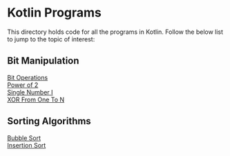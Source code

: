 # Kotlin Programs
This directory holds code for all the programs in Kotlin.
Follow the below list to jump to the topic of interest:

## Bit Manipulation
[Bit Operations](https://github.com/Sidhved/Data-Structures-And-Algorithms/blob/main/Kotlin/Bit%20Manipulation/BitOperations.kt)<br>
[Power of 2](https://github.com/Sidhved/Data-Structures-And-Algorithms/blob/main/Kotlin/Bit%20Manipulation/PowOf2.kt)<br>
[Single Number I](https://github.com/Sidhved/Data-Structures-And-Algorithms/blob/main/Kotlin/Bit%20Manipulation/SingleNumber_I.kt)<br>
[XOR From One To N](https://github.com/Sidhved/Data-Structures-And-Algorithms/blob/main/Kotlin/Bit%20Manipulation/XORFromOneToN.kt)<br>

## Sorting Algorithms
[Bubble Sort](https://github.com/Sidhved/Data-Structures-And-Algorithms/blob/main/Kotlin/Sorting%20Algos/BubbleSort.kt)<br>
[Insertion Sort](https://github.com/Sidhved/Data-Structures-And-Algorithms/blob/main/Kotlin/Sorting%20Algos/InsertionSort.kt)
